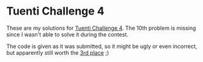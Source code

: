 Tuenti Challenge 4
==================

These are my solutions for [Tuenti Challenge 4](https://contest.tuenti.net/). The 10th problem is missing since I wasn't able to solve it during the contest.

The code is given as it was submitted, so it might be ugly or even incorrect, but apparently still worth the [3rd place](http://corporate.tuenti.com/en/blog/TuentiChallenge4-grand-finale) ;)